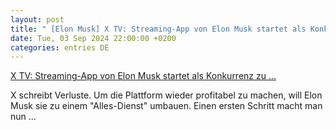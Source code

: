 ```yaml
---
layout: post
title: " [Elon Musk] X TV: Streaming-App von Elon Musk startet als Konkurrenz zu ..."
date: Tue, 03 Sep 2024 22:00:00 +0200
categories: entries DE
---
```

[X TV: Streaming-App von Elon Musk startet als Konkurrenz zu ...](https://winfuture.de/news,144987.html)

X schreibt Verluste. Um die Plattform wieder profitabel zu machen, will Elon Musk sie zu einem "Alles-Dienst" umbauen. Einen ersten Schritt macht man nun ...

